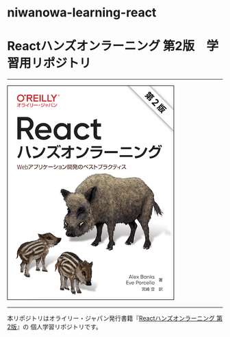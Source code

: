 # niwanowa-learning-react

# Reactハンズオンラーニング 第2版　学習用リポジトリ

---

![表紙](learning-react-2e-ja.png)

---

本リポジトリはオライリー・ジャパン発行書籍『[Reactハンズオンラーニング 第2版](https://www.oreilly.co.jp/books/9784873119380/)』の
個人学習リポジトリです。
